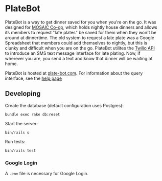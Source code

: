 # PlateBot

PlateBot is a way to get dinner saved for you when you're on the go.  It was
designed for [MOSAIC Co-op](http://mosaiccoop.org), which holds nightly house
dinners and allows its members to request "late plates" be saved for them when
they won't be around at dinnertime.  The old system to request a late plate was
a Google Spreadsheet that members could add themselves to nightly, but this is
clunky and difficult when you are on the go.  PlateBot utilites the [Twilio
API](http://twilio.com) to introduce an SMS text message interface for late plating.
Now, if wherever you are, you send a text and know that dinner will be waiting
at home.

PlateBot is hosted at [plate-bot.com](http://www.plate-bot.com).  For
information about the query interface, see the [help page](http://www.plate-bot.com/help)

## Developing

Create the database (default configuration uses Postgres):

```
bundle exec rake db:reset
```

Start the server:

```
bin/rails s
```

Run tests:

```
bin/rails test
```

### Google Login

A `.env` file is necessary for Google Login.

